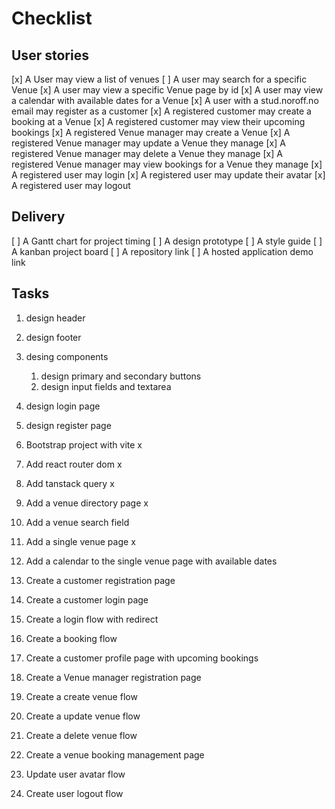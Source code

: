 # Checklist

## User stories

[x] A User may view a list of venues
[ ] A user may search for a specific Venue
[x] A user may view a specific Venue page by id
[x] A user may view a calendar with available dates for a Venue
[x] A user with a stud.noroff.no email may register as a customer
[x] A registered customer may create a booking at a Venue
[x] A registered customer may view their upcoming bookings
[x] A registered Venue manager may create a Venue
[x] A registered Venue manager may update a Venue they manage
[x] A registered Venue manager may delete a Venue they manage
[x] A registered Venue manager may view bookings for a Venue they manage
[x] A registered user may login
[x] A registered user may update their avatar
[x] A registered user may logout

## Delivery

[ ] A Gantt chart for project timing
[ ] A design prototype
[ ] A style guide
[ ] A kanban project board
[ ] A repository link
[ ] A hosted application demo link

## Tasks

1. design header
1. design footer
1. desing components
    1. design primary and secondary buttons
    1. design input fields and textarea
1. design login page
1. design register page

1. Bootstrap project with vite x
1. Add react router dom x
1. Add tanstack query x

1. Add a venue directory page x
1. Add a venue search field
1. Add a single venue page x
1. Add a calendar to the single venue page with available dates

1. Create a customer registration page
1. Create a customer login page
1. Create a login flow with redirect
1. Create a booking flow
1. Create a customer profile page with upcoming bookings
1. Create a Venue manager registration page
1. Create a create venue flow
1. Create a update venue flow
1. Create a delete venue flow
1. Create a venue booking management page
1. Update user avatar flow
1. Create user logout flow
